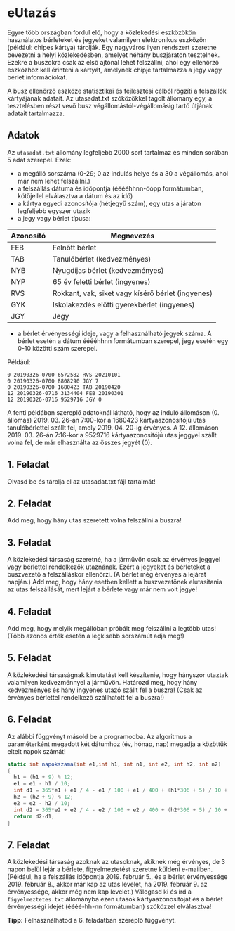 # eUtazás

Egyre több országban fordul elő, hogy a közlekedési eszközökön használatos bérleteket és
jegyeket valamilyen elektronikus eszközön (például: chipes kártya) tárolják. Egy nagyváros
ilyen rendszert szeretne bevezetni a helyi közlekedésben, amelyet néhány buszjáraton
tesztelnek. Ezekre a buszokra csak az első ajtónál lehet felszállni, ahol egy ellenőrző eszközhöz
kell érinteni a kártyát, amelynek chipje tartalmazza a jegy vagy bérlet információkat.

A busz ellenőrző eszköze statisztikai és fejlesztési célból rögzíti a felszállók kártyájának
adatait. Az utasadat.txt szóközökkel tagolt állomány egy, a tesztelésben részt vevő busz
végállomástól-végállomásig tartó útjának adatait tartalmazza. 

## Adatok

Az ```utasadat.txt``` állomány legfeljebb 2000 sort tartalmaz és minden sorában 5 adat
szerepel. Ezek:
- a megálló sorszáma (0-29; 0 az indulás helye és a 30 a végállomás, ahol már nem lehet
felszállni.)
- a felszállás dátuma és időpontja (ééééhhnn-óópp formátumban, kötőjellel elválasztva
a dátum és az idő)
- a kártya egyedi azonosítója (hétjegyű szám), egy utas a járaton legfeljebb egyszer utazik
- a jegy vagy bérlet típusa:

Azonosító | Megnevezés
--- | --- 
FEB | Felnőtt bérlet
TAB | Tanulóbérlet (kedvezményes)
NYB | Nyugdíjas bérlet (kedvezményes)
NYP | 65 év feletti bérlet (ingyenes)
RVS | Rokkant, vak, siket vagy kísérő bérlet (ingyenes)
GYK | Iskolakezdés előtti gyerekbérlet (ingyenes)
JGY | Jegy

- a bérlet érvényességi ideje, vagy a felhasználható jegyek száma. A bérlet esetén a dátum
ééééhhnn formátumban szerepel, jegy esetén egy 0-10 közötti szám szerepel.


Például:
```
0 20190326-0700 6572582 RVS 20210101
0 20190326-0700 8808290 JGY 7
0 20190326-0700 1680423 TAB 20190420
12 20190326-0716 3134404 FEB 20190301
12 20190326-0716 9529716 JGY 0 
```

A fenti példában szereplő adatoknál látható, hogy az induló állomáson (0. állomás)
2019. 03. 26-án 7:00-kor a 1680423 kártyaazonosítójú utas tanulóbérlettel szállt fel, amely
2019. 04. 20-ig érvényes. A 12. állomáson 2019. 03. 26-án 7:16-kor a 9529716
kártyaazonosítójú utas jeggyel szállt volna fel, de már elhasználta az összes jegyét (0). 

## 1. Feladat
Olvasd be és tárolja el az utasadat.txt fájl tartalmát! 

## 2. Feladat
Add meg, hogy hány utas szeretett volna felszállni a buszra!

## 3. Feladat
A közlekedési társaság szeretné, ha a járművőn csak az érvényes jeggyel vagy bérlettel
rendelkezők utaznának. Ezért a jegyeket és bérleteket a buszvezető a felszálláskor ellenőrzi.
(A bérlet még érvényes a lejárat napján.) Add meg, hogy hány esetben kellett
a buszvezetőnek elutasítania az utas felszállását, mert lejárt a bérlete vagy már nem volt
jegye!

## 4. Feladat
Add meg, hogy melyik megállóban próbált meg felszállni a legtöbb utas! (Több azonos
érték esetén a legkisebb sorszámút adja meg!)

## 5. Feladat
A közlekedési társaságnak kimutatást kell készítenie, hogy hányszor utaztak valamilyen
kedvezménnyel a járművön. Határozd meg, hogy hány kedvezményes és hány ingyenes
utazó szállt fel a buszra! (Csak az érvényes bérlettel rendelkező szállhatott fel a buszra!) 

## 6. Feladat
Az alábbi függvényt másold be a programodba. Az algoritmus
a paraméterként megadott két dátumhoz (év, hónap, nap) megadja a közöttük eltelt napok
számát!
```cs
static int napokszama(int e1,int h1, int n1, int e2, int h2, int n2)
{
  h1 = (h1 + 9) % 12;
  e1 = e1 - h1 / 10;
  int d1 = 365*e1 + e1 / 4 - e1 / 100 + e1 / 400 + (h1*306 + 5) / 10 + n1 - 1;
  h2 = (h2 + 9) % 12;
  e2 = e2 - h2 / 10;
  int d2 = 365*e2 + e2 / 4 - e2 / 100 + e2 / 400 + (h2*306 + 5) / 10 + n2 - 1;
  return d2-d1;
} 
```

## 7. Feladat
A közlekedési társaság azoknak az utasoknak, akiknek még érvényes, de 3 napon belül lejár
a bérlete, figyelmeztetést szeretne küldeni e-mailben. (Például, ha a felszállás időpontja
2019. február 5., és a bérlet érvényessége 2019. február 8., akkor már kap az utas levelet,
ha 2019. február 9. az érvényessége, akkor még nem kap levelet.) Válogasd ki és írd a
```figyelmeztetes.txt``` állományba ezen utasok kártyaazonosítóját és a bérlet
érvényességi idejét (éééé-hh-nn formátumban) szóközzel elválasztva! 

__Tipp:__ Felhasználhatod a 6. feladatban szereplő függvényt.
